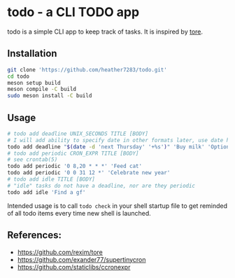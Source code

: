 # todo - a CLI TODO app
todo is a simple CLI app to keep track of tasks. It is inspired by [tore].

## Installation
```sh
git clone 'https://github.com/heather7283/todo.git'
cd todo
meson setup build
meson compile -C build
sudo meson install -C build
```

## Usage
```sh
# todo add deadline UNIX_SECONDS TITLE [BODY]
# I will add ability to specify date in other formats later, use date hack for now
todo add deadline "$(date -d 'next Thursday' '+%s')" 'Buy milk' 'Optional detailed description...'
# todo add periodic CRON_EXPR TITLE [BODY]
# see crontab(5)
todo add periodic '0 8,20 * * *' 'Feed cat'
todo add periodic '0 0 31 12 *' 'Celebrate new year'
# todo add idle TITLE [BODY]
# "idle" tasks do not have a deadline, nor are they periodic
todo add idle 'Find a gf'
```
Intended usage is to call `todo check` in your shell startup file
to get reminded of all todo items every time new shell is launched.

## References:
- https://github.com/rexim/tore
- https://github.com/exander77/supertinycron
- https://github.com/staticlibs/ccronexpr

[tore]: https://github.com/rexim/tore

